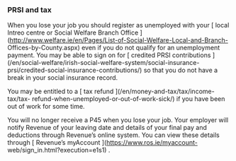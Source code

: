 ###  PRSI and tax

When you lose your job you should register as unemployed with your [ local
Intreo centre or Social Welfare Branch Office
](http://www.welfare.ie/en/Pages/List-of-Social-Welfare-Local-and-Branch-
Offices-by-County.aspx) even if you do not qualify for an unemployment
payment. You may be able to sign on for [ credited PRSI contributions
](/en/social-welfare/irish-social-welfare-system/social-insurance-
prsi/credited-social-insurance-contributions/) so that you do not have a break
in your social insurance record.

You may be entitled to a [ tax refund ](/en/money-and-tax/tax/income-tax/tax-
refund-when-unemployed-or-out-of-work-sick/) if you have been out of work for
some time.

You will no longer receive a P45 when you lose your job. Your employer will
notify Revenue of your leaving date and details of your final pay and
deductions through Revenue’s online system. You can view these details through
[ Revenue’s myAccount ](https://www.ros.ie/myaccount-
web/sign_in.html?execution=e1s1) .

